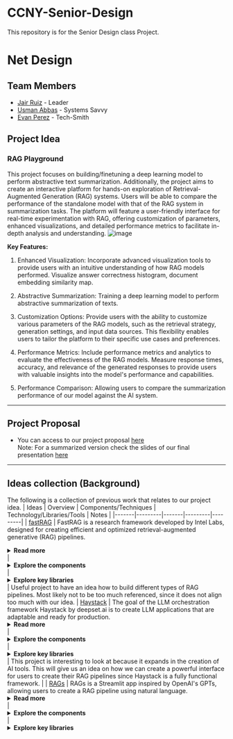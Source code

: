 # CCNY-Senior-Design
This repository is for the Senior Design class Project. 

# Net Design 
## Team Members
- [Jair Ruiz](https://github.com/JNikolo) - Leader
- [Usman Abbas](https://github.com/uscod) - Systems Savvy
- [Evan Perez](https://github.com/evanperez444) - Tech-Smith
## Project Idea
### RAG Playground
This project focuses on building/finetuning a deep learning model to perform abstractive text summarization. Additionally, the project aims to create an interactive platform for hands-on exploration of Retrieval-Augmented Generation (RAG) systems. Users will be able to compare the performance of the standalone model with that of the RAG system in summarization tasks. The platform will feature a user-friendly interface for real-time experimentation with RAG, offering customization of parameters, enhanced visualizations, and detailed performance metrics to facilitate in-depth analysis and understanding.
![image](https://github.com/JNikolo/CCNY-Senior-Design/assets/125705821/6c4abf42-2fba-4084-a32c-974465161a3d)

**Key Features:**
1. Enhanced Visualization: Incorporate advanced visualization tools to provide users with an intuitive understanding of how RAG models performed. Visualize answer correctness histogram, document embedding similarity map.

2. Abstractive Summarization: Training a deep learning model to perform abstractive summarization of texts.

3. Customization Options: Provide users with the ability to customize various parameters of the RAG models, such as the retrieval strategy, generation settings, and input data sources. This flexibility enables users to tailor the platform to their specific use cases and preferences.

4. Performance Metrics: Include performance metrics and analytics to evaluate the effectiveness of the RAG models. Measure response times, accuracy, and relevance of the generated responses to provide users with valuable insights into the model's performance and capabilities.

5. Performance Comparison: Allowing users to compare the summarization performance of our model against the AI system.
     
---
## Project Proposal

- You can access to our project proposal [here](SD_Propject_Proposal.pdf)  
Note: For a summarized version check the slides of our final presentation [here](SD_Final_presentation.pdf)

---
## Ideas collection (Background)
The following is a collection of previous work that relates to our project idea.
| Ideas | Overview | Components/Techniques | Technology/Libraries/Tools | Notes |
|-------|---------|-------|---------|---------|
| [fastRAG](https://github.com/IntelLabs/fastRAG) | FastRAG is a research framework developed by Intel Labs, designed for creating efficient and optimized retrieval-augmented generative (RAG) pipelines. <details><summary>**Read more**</summary>It includes LLM backends like Intel Gaudi Accelerators, ONNX Runtime, and Llama-CPP for running RAG pipelines efficiently, along with RAG-efficient components like Colbert for token-based late interaction, Fusion-in-Decoder (FiD) for generative multi-document encoding and decoding, and REPLUG for improved multi-document decoding.</details> | <details><summary>**Explore the components**</summary> <ul> <li><details><summary><b>REPLUG (Retrieve and Plug):</b></summary><ul><li>Retrieval-augmented LM method.</li><li>Documents are retrieved and plugged into the input using ensembling.</li><li>Works with any LM without fine-tuning.</li><li>Enables processing a larger number of retrieved documents without limiting to the LM context window.</li></ul> </details></li><li><details><summary><b>ColBERT v2 with PLAID Engine:</b></summary><ul><li>Dense retriever encoding documents into representative vectors.</li><li>ColBERT v2 reduces index size using vector quantization.</li><li>PLAID Engine improves latency times for ColBERT-based indexes.</li></ul></details></li><li><details><summary><b>PLAID Requirements:</b></summary><ul><li>Specifies GPU requirements for PLAID Engine usage.</li></ul></details></li><li><details><summary><b>fastRAG running LLMs with Habana Gaudi (DL1) and Gaudi 2:</b></summary><ul><li>Support for running LLMs on Intel Habana Gaudi accelerators.</li><li>Instructions for configuring the invocation layer of PromptModel for Gaudi backend.</li></ul></details></li><li><details><summary><b>fastRAG running LLMs with ONNX-runtime:</b></summary><ul><li>Method for running quantized LLMs efficiently on CPUs using ONNX-runtime.</li><li>Includes instructions for quantizing the model and loading the quantized model.</li></ul></details></li><li><details><summary><b>fastRAG Running RAG Pipelines with LLMs on a Llama CPP backend:</b></summary><ul><li>Method for running LLMs effectively on CPUs using llama-cpp.</li><li>Installation instructions and loading the model using LlamaCPPInvocationLayer.</li></ul></li><li><details><summary><b>Optimized Embedding Models:</b></summary><ul><li>Introduces quantized int8 models for bi-encoder rankers and retrievers.</li><li>Emphasizes low latency and high throughput.</li><li>Instructions for optimization and usage with the optimum-intel framework.</li></ul></details></li><li><details><summary><b>Fusion-In-Decoder (FiD):</b></summary><ul><li>Transformer-based generative model based on the T5 architecture.</li><li>Used for answering questions given relevant information.</li><li>Provides implementation as an invocation layer for LLMs and a training script for fine-tuning FiD models.</li></ul></li></ul></details> | <details> <summary>**Explore key libraries**</summary><ul><li>farm-haystack</li><li>transformers</li><li>datasets</li><li>evaluate</li><li>pandas</li><li>nltk</li><li>tqdm</li><li>numba</li><li>openpyxl</li><li>numpy</li><li>protobuf</li><li>ujson</li><li>accelerate</li><li>fastapi</li><li>uvicorn</li><li>Pillow</li><li>beir</li><li>kilt</li><li>streamlit</li><li>st-annotated-text</li><li>matplotlib</li><li>streamlit_chat</li><li>colbert-ai</li><li>faiss-gpu</li><li>faiss-cpu</li><li>qdrant-haystack</li><li>spacy</li><li>pyvis</li><li>networkx</li><li>opencv-python-headless</li><li>intel-extension-for-transformers</li><li>neural_compressor</li><li>pytrec_eval</li><li>torch</li><li>onnx</li><li>onnxruntime</li><li>onnxruntime-extensions</li><li>sentence-transformers</li><li>intel-extension-for-pytorch</li><li>optimum</li><li>llama-cpp-python</li><li>flake8</li></ul></details> | Useful project to have an idea how to build different types of RAG pipelines. Most likely not to be too much referenced, since it does not align too much with our idea.
| [Haystack](https://github.com/deepset-ai/haystack) | The goal of the LLM orchestration framework Haystack by deepset.ai is to create LLM applications that are adaptable and ready for production. <details><summary>**Read more**</summary>It facilitates the creation of pipelines for data interaction by joining different parts, such as file converters, vector databases, and models. It leverages textual data, including structured and unstructured documents, for retrieval and processing, making it perfect for RAG, question answering, semantic search, and chatbots. Although providing flexibility and extensive NLP capabilities, system complexity, data quality reliance, and the requirement for integration with current technologies may present implementation issues.</details> | <details><summary>**Explore the components**</summary><ul><li><details><summary>**Components**</summary><ul><li><b>Generators:</b> Responsible for generating text responses, divided into chat and non-chat types based on conversational contexts.</li><li><b>Retrievers:</b> Select documents matching user queries from Document Stores.</li></ul></details></li><li> <details><summary>**Document Stores**</summary>An object storing documents in Haystack, serving as an interface to a storage database. Various components can interact with it to read or write documents.</details></li><li> <details><summary>**Data Classes**</summary><ul><li><b>Document class:</b> Contains information carried through the pipeline, such as text, metadata, tables, or binary data.</li><li><b>Answer class:</b> Holds generated answers, originating queries, and metadata.</li></ul></details></li><li> <details><summary>**Pipelines**</summary>Customizable systems created by combining components, document stores, and integrations. Highly flexible, allowing various flows, standalone components, loops, and connections. Pipelines can be saved in convenient formats for reuse or sharing.</details></li><li> <details><summary>**Optimization**</summary> <ul><li><details><summary><strong>What is Model-Based Evaluation</strong></summary><p>Model-based evaluation in Haystack utilizes a language model to assess the results of a Pipeline, typically without requiring labels for outputs. It's commonly used with Retrieval-Augmented Generative (RAG) Pipelines but can be applied to any Pipeline. Haystack currently supports end-to-end model-based evaluation of complete RAG Pipelines.</p></details></li><li> <details><summary><strong>Using LLMs for Evaluation</strong></summary><p>A common strategy involves using Language Models (LLMs) like OpenAI's GPT models as evaluator models, often referred to as golden models. GPT-4 is frequently used for this purpose. This method offers flexibility in defining evaluation metrics, such as faithfulness and context relevance, through well-crafted prompts.</p></details> </li><li><details><summary><strong>Using Small Cross-Encoder Models</strong></summary><p>In addition to LLMs, small cross-encoder models can be used for evaluation, calculating semantic answer similarity, for example. These models are faster and cheaper but less flexible in terms of evaluation aspects compared to LLMs.</p></details></li><li> <details><summary><strong>Model-Based Evaluation Pipelines</strong></summary><p>Model-based evaluation in Haystack can be performed independently by creating and running an evaluation Pipeline, or by adding an evaluator component to the end of a RAG Pipeline. The latter approach allows both RAG Pipeline execution and evaluation in a single pipeline.run() call.</p></details></li><li> <details><summary><strong>Evaluation Framework Integrations</strong></summary><p>Haystack integrates with evaluation frameworks like DeepEval, UpTrain, and Ragas, providing Evaluator components for each framework: RagasEvaluator, DeepEvalEvaluator, and UpTrainEvaluator.</p></details></li></ul></details></ul> </details> | <details><summary>**Explore key libraries**</summary> <ul><li>Hatchling (build system)</li><li>Pandas</li><li>Haystack-bm25</li><li>Tqdm</li><li>Tenacity</li><li>Lazy-imports</li><li>Openai</li><li>Jinja2</li><li>Posthog</li><li>Pyyaml</li><li>More-itertools</li><li>Networkx</li><li>Typing_extensions</li><li>Boilerpy3</li><li>Requests</li><li>Numpy</li><li>Python-dateutil</li><li>Pre-commit</li><li>Mypy</li><li>Pytest</li><li>Pytest-cov</li><li>Pytest-custom_exit_code</li><li>Pytest-asyncio</li><li>Pytest-rerunfailures</li><li>Responses</li><li>Tox</li><li>Coverage</li><li>Python-multipart</li><li>Psutil</li><li>Pylint</li><li>Ruff</li><li>Toml</li><li>Reno</li><li>Dulwich</li><li>Black</li><li>Transformers</li><li>Huggingface_hub</li><li>Spacy</li><li>Spacy-curated-transformers</li><li>En-core-web-trf</li><li>Pypdf</li><li>Markdown-it-py</li><li>Mdit_plain</li><li>Tika</li><li>Azure-ai-formrecognizer</li><li>Langdetect</li><li>Sentence-transformers</li><li>Openai-whisper</li><li>Chroma-haystack</li><li>Jsonref</li><li>Openapi3</li><li>Jsonschema</li><li>Opentelemetry-sdk</li><li>Ddtrace</li><li>Structlog</li><li>Isort</li><li>Pyproject-parser</li><li>Haystack-pydoc-tools</li></ul></details>| This project is interesting to look at because it expands in the creation of AI tools. This will give us an idea on how we can create a powerful interface for users to create their RAG pipelines since Haystack is a fully functional framework. |
| [RAGs](https://github.com/run-llama/rags) | RAGs is a Streamlit app inspired by OpenAI's GPTs, allowing users to create a RAG pipeline using natural language. <details><summary>**Read more**</summary>Users can describe their task and specify parameters such as the number of documents to retrieve. The app provides a config view where users can adjust parameters like top-k and summarization. Finally, users can query the RAG agent with their questions over the specified data source.</details> | <details><summary>**Explore the components**</summary> <ul><li><details><summary>Home Page</summary>This is the section where you build a RAG pipeline by instructing the "builder agent". Typically to setup a RAG pipeline you need the following components:<ul><li>Describe the dataset. Currently they support either a single local file or a web page</li><li>Describe the task. Concretely this description will be used to initialize the "system prompt" of the LLM powering the RAG pipeline.</li><li>Define the typical parameters for a RAG setup. See the below section for the list of parameters.</li></ul></details></li><li><details><summary>RAG Config</summary><ul><li>This section contains the RAG parameters, generated by the "builder agent" in the previous section. In this section, you have a UI showcasing the generated parameters and have full freedom to manually edit/change them as necessary.</li><li>Currently the set of parameters is as follows:</li><ul><li>System Prompt</li><li>Include Summarization: whether to also add a summarization tool (instead of only doing top-k retrieval.)</li><li>Top-K</li><li>Chunk Size</li><li>Embed Model</li><li>LLM</li></ul><li>If you manually change parameters, you can press the "Update Agent" button in order to update the agent.</li><li>If you don't see the `Update Agent` button, that's because you haven't created the agent yet. Please go to the previous "Home" page and complete the setup process.</li><li>We can always add more parameters to make this more "advanced" 🛠️, but thought this would be a good place to start.</li></ul></details></li><li><details><summary>Generated RAG Agent</summary><ul><li>Once your RAG agent is created, you have access to this page.</li><li>This is a standard chatbot interface where you can query the RAG agent and it will answer questions over your data.</li><li>It will be able to pick the right RAG tools (either top-k vector search or optionally summarization) in order to fulfill the query.</li></ul></details></li><li><details><summary>Supported LLMs and Embeddings</summary><ul><li><details><summary>Builder Agent</summary><ul><li>By default, the builder agent uses OpenAI, specified in the <code>core/builder_config.py</code> file.</li><li>Customization to any desired LLM is possible, with an example provided for Anthropic.</li><li>Note: GPT-4 variants are recommended for reliable results in agent construction.</li></ul></details></li><li><details><summary>Generated RAG Agent</summary><ul><li>Configuration can be set through natural language or manually for both the embedding model and LLM.</li><li>LLMs supported:<ul><li>OpenAI: ID format is "openai:<model_name>", e.g., "openai:gpt-4-1106-preview".</li><li>Anthropic: ID format is "anthropic:<model_name>", e.g., "anthropic:claude-2".</li><li>Replicate: ID format is "replicate:<model_name>".</li><li>HuggingFace: ID format is "local:<model_name>", e.g., "local:BAAI/bge-small-en".</li></ul></li><li>Embeddings: Supports text-embedding-ada-002 by default, also supports Hugging Face models. Hugging Face models can be used by prefixing "local", e.g., "local:BAAI/bge-small-en".</li></ul></li></ul></details></li></ul></details> | <details><summary>**Explore key libraries**</summary><ul><li>streamlit</li><li>streamlit-pills</li><li>llama-index</li><li>llama-hub</li><li>langchain</li><li>pypdf</li><li>clip</li><li>typing-inspect</li><li>typing_extensions</li><li>types-requests</li><li>black</li><li>isort</li><li>pytest-asyncio</li><li>ruff</li><li>mypy</li><li>referencing</li><li>jsonschema-specifications</li><li>poetry</li><li>poetry-core</li></ul> | This project is very interesting since it gives us an idea on how we could implement the creation of RAG pipelines using natural language, which is very cool. This can lead into a very robust project for the creation of RAG pipelines since we can reach to people with no-code abilities.|
| [RAGArch](https://github.com/AI-ANK/RAGArch) | RAGArch is a streamlit application that allows users to test and compare RAG pipelines by giving them the option to choose different parameters such as the LLM, embeddings, and vector store. | <details><summary>**Explore the components**</summary>The application not only allows users to play with different settings with their own documents in real time, but also provides the option to export the Python code that corresponds to the pipeline the users configures so that they can put it into another project. The demo utilizes streamlit and LlamaindexThe LLM's that are included in this demo are Gemini Pro, Cohere, GPT 3.5, and GPT 4. The embeddings included are: <ul><li>"BAAI/bge-small-en-v1.5"</li><li>"WhereIsAI/UAE-Large-V1"</li><li>"BAAI/bge-large-en-v1.5"</li><li>"khoa-klaytn/bge-small-en-v1.5-angle"</li><li>"BAAI/bge-base-en-v1.5"</li><li>"llmrails/ember-v1"</li><li>"jamesgpt1/sf_model_e5"</li><li>"thenlper/gte-large"</li><li>"infgrad/stella-base-en-v2"</li><li>"thenlper/gte-base"</li></lu> Finally for Vectors Stores there is Simple, Pinecone, and Qdrant</details> | <details><summary>**Explore key libraries**</summary><ul><li>google-generativeai</li><li>llama-index</li><li>openai</li><li>cohere</li><li>sentence_transformers</li><li>pypdf</li><li>transformers</li><li>tree_sitter</li><li>tree_sitter_languages</li><li>chromadb</li><li>qdrant-client</li><li>pinecone-client</li></ul></details> | This project aligns with the idea of creating the RAG pipelines using an interface where users don't need to code. This is useful to give us an idea what we should include and how we can do it. |

## Datasets
The following is a collection of datasets that can be used to perform summarization tasks.
| Datasets | Overview | Size | Structure | Domain | To be used | Notes | 
|-----------------|-----------------|-----------------|-----------------|-----------------|-----------------|-----------------|
| [WikiHow-Dataset](https://github.com/mahnazkoupaee/WikiHow-Dataset/tree/master) | This is a large-scale summarization dataset consisting of diverse articles form WikiHow knowledge base. | +200K pairs of articles and summaries | The dataset is presented in a .csv file format and the columns are Title, Headline, and Text. <details><summary>**Read more**</summary><ul><li><b>Title:</b> The title of the article as it appears on the WikiHow knowledge base</li><li><b>Headline:</b> The concatenation of all the bold lines (the summary sentences) of all the paragraphs to serve as the reference summary</li><li><b>Text:</b> The concatenation of all paragraphs (except the bold lines) to generate the article to be summarized</li></ul></details> | Knowledge Base | ✅ | The dataset needs to be processed using the script provided in the source repo. It will download all the summaries and articles for each of the titles. |
| [Scientific Papers Dataset](https://huggingface.co/datasets/armanc/scientific_papers)  | This large dataset contains two sets of long and structured documents. The datasets are obtained from ArXiv and PubMed OpenAccess repositories. | The ArXiv and PubMed datasets have +200K and +100k rows respectively. <details><summary>**Read more**</summary><ul><li><b>arXiv:</b><ul><li><b>Train:</b> 203,037</li><li><b>Validation:</b> 6,436</li><li><b>Test:</b> 6,440</li></ul></li><li><b>PubMed:</b><ul><li><b>Train:</b> 119,924</li><li><b>Validation:</b> 6,633</li><li><b>Test:</b> 6,658</li></ul></li></ul> | Both datasets have the columns: article, abstract, section_names; all the features are string.<details><summary>**Read more**</summary><ul><li><b>Article:</b> The body of the document, paragraphs separated by "/n".</li><li><b>Abstract:</b> The abstract of the document, paragraphs separated by "/n".</li><li><b>Section Names:</b> Titles of sections, separated by "/n".</li></ul></details> | Academic Paper | ✅ | In these datasets, the abstract is used as the summary. | 
| [CNN/Daily Mail Dataset](https://www.kaggle.com/datasets/gowrishankarp/newspaper-text-summarization-cnn-dailymail) | The CNN / DailyMail Dataset is an English-language dataset containing just over 300k unique news articles as written by journalists at CNN and the Daily Mail. | This dataset contains +300k rows. <details><summary>**Read more**</summary><ul><li><b>Dataset Split:</b><ul><li><b>Train:</b> 287,113 instances</li><li><b>Validation:</b> 13,368 instances</li><li><b>Test:</b> 11,490 instances</li></ul></li></ul></details> | The dataset contains the columns: id, article and highlights. All of them are strings.<details><summary>**Read more**</summary><ul><li><b>ID:</b> A string containing the hexadecimal formatted SHA1 hash of the URL where the story was retrieved from</li><li><b>Article:</b> A string containing the body of the news article</li><li><b>Highlights:</b> A string containing the highlight of the article as written by the article author</li></ul></details> | News | ✅ | In the dataset, the highlights field is used as the summary of the text to perform evaluation. |

## Techniques/methods
The following is a collection of techniques for text summarization and to create the RAG systems.
### Text Summarization
| Technique | Overview | Key Features | Pros/Cons | Use-cases | when is needed? | Notes |
|-----------|----------|--------------|-----------|-----------|------------|-------|
| [Graph-enhanced Multi-Document Summarization (MDS)](https://aclanthology.org/2021.naacl-main.380.pdf) | An efficient graph-enhanced approach to multi-document summarization using an encoder-decoder Transformer model. | <details><summary>**Explore key features**</summary><ul><li>Incorporates an efficient encoding mechanism that avoids quadratic memory growth.</li> <li>Utilizes graph representations derived from multi-document clusters.</li> <li>Pre-trained on very large text data.</li></ul></details>|<details><summary>**Explore pros/cons**</summary> Pros: Scales to large input documents, improves summary abstraction, and is more informative and factually consistent. Cons: Requires additional processing for graph representations. </details>| <details><summary>**Explore use**</summary><ul><li>Summarizing news clusters.</li><li>Any task involving summarization of large multi-document datasets.</li></ul></details> | When dealing with large multi-document clusters and when factual consistency and informativeness are critical. | The approach leads to significant improvements on the Multi-News dataset and shows transfer improvements on the DUC-2004 dataset. Provides a 1.8 ROUGE score improvement over previous work. |
| [Query-Focused Text Summarization (QFTS)](https://direct.mit.edu/coli/article/48/2/279/109901/Domain-Adaptation-with-Pre-trained-Transformers) | Generates summaries of text documents based on a given query using transformer models. | <details><summary>**Explore key features**</summary> <ul><li>Utilizes pre-trained transformer models.</li> <li>Applies domain adaptation techniques including transfer learning, weakly supervised learning, and distant supervision.</li></ul></details> |<details><summary>**Explore pros/cons**</summary> Pros: Effective in generating abstractive summaries, sets new state-of-the-art results, versatile across single and multi-document scenarios. Cons: Lack of large labeled data for training, complexity in implementing domain adaptation techniques. </details> |<details><summary>**Explore use**</summary> <ul><li>Query-focused summarization for both single and multi-document scenarios.</li> <li>Tasks requiring summaries tailored to specific queries.</li> </ul></details> | When the goal is to generate summaries relevant to specific queries, especially in domains with limited labeled data. | Extensive experiments on six datasets demonstrate the effectiveness of the approach, achieving new state-of-the-art results across various evaluation metrics. |
| [Hierarchical Propagation Layer for Transformer Models](https://aclanthology.org/2021.eacl-main.154.pdf) | A novel layer designed to enhance transformer-based architectures for reasoning with long documents. | <details><summary>**Explore key features**</summary><ul><li>Divides input into multiple blocks.</li><li>Independently processes each block with scaled dot-attentions.</li><li>Combines information between successive layers.</li></ul></details> | <details><summary>**Explore pros/cons**</summary> Pros:<ul><li>Effective for long document summarization.</li><li>Achieves state-of-the-art results.</li></ul> Cons:<ul><li>Complexity in implementation.</li><li>Potentially higher computational resources needed.</li></ul> </details> | <details><summary> **Explore use** </summary><ul><li>Extractive summarization of long scientific papers.</li><li>Extractive summarization of long news articles.</li></ul></details> | When dealing with tasks that require understanding and summarizing long documents, especially in research and media domains. | This technique provides a hierarchical approach that improves over standard transformers, particularly useful for tasks requiring processing of extensive text. Validated on three corpora, demonstrating superior performance for long documents and competitive results for shorter ones. |
| [Hierarchical Latent Structure for Transformer Models](https://arxiv.org/pdf/2203.07586) | A framework designed to improve text summarization by addressing long-range dependencies and efficiency issues in transformer models. | <details><summary>**Explore key features**</summary><ul><li>Assumes a hierarchical latent structure in documents.</li><li>Top-level captures long-range dependencies at a coarser time scale.</li><li>Bottom token level preserves details.</li><li>Combines bottom-up and top-down inference.</li><li>Efficient local self-attention for bottom-up pass.</li><li>Top-down correction for capturing long-range dependencies.</li></ul></details> | <details><summary>**Explore pros/cons**</summary> <b>Pros:</b><ul><li>Improved performance on long document summarization.</li><li>Competitive performance on short documents with higher memory and compute efficiency.</li><li>Can summarize entire books with significantly fewer parameters and training data.</li></ul> <b>Cons:</b><ul><li>Potential complexity in implementing hierarchical structure and inference passes.</li></ul> </details> | <details><summary>**Explore use**</summary><ul><li>Summarization of narrative documents.</li><li>Summarization of conversational documents.</li><li>Summarization of scientific documents.</li><li>Summarization of news articles.</li><li>Summarization of entire books.</li></ul></details> | When high efficiency and ability to capture long-range dependencies are crucial, especially for diverse and extensive text summarization tasks. | Demonstrates state-of-the-art performance on long documents and competitive results on short documents, using significantly fewer parameters and training data compared to GPT-3-based models. Applicable to a wide range of document types. |
| [Topic Assistant (TA) for Transformer Models](https://aclanthology.org/2020.emnlp-main.35.pdf) | A plug-and-play module designed to integrate topic models with Transformer-based models to improve abstractive document summarization. | <details><summary>**Explore key features**</summary><ul><li>Rearranges and explores semantics learned by a topic model.</li><li>Compatible with various Transformer-based models.</li><li>Does not alter the original Transformer structure.</li><li>Introduces a small number of extra parameters.</li></ul></details> | <details><summary>**Explore pros/cons**</summary> <b>Pros:</b><ul><li>Enhances document understanding and summary generation.</li><li>Easy to fine-tune with pre-trained models.</li><li>Minimal additional parameters required.</li></ul> <b>Cons:</b><ul><li>Effectiveness may vary depending on the specific Transformer model and task.</li></ul> </details> | <details><summary>**Explore use**</summary><ul><li>Abstractive summarization of diverse document types.</li><li>Applications in any domain requiring enhanced summarization capabilities.</li></ul></details> | When there is a need to boost the performance of Transformer-based summarizers with better document semantics understanding. | Experimental results show improved performance on several datasets, indicating the general applicability and effectiveness of TA in enhancing Transformer-based summarization models. |
| [Socratic Pretraining](https://arxiv.org/pdf/2212.10449) | A question-driven, unsupervised pretraining objective designed to improve controllability in summarization tasks. | <details><summary>**Explore key features**</summary><ul><li>Trains models to generate and answer questions relevant to the context.</li><li>Enhances adherence to user queries and identification of relevant content.</li><li>Relies only on unlabeled documents and a question generation system.</li></ul></details> | <details><summary>**Explore pros/cons**</summary> <b>Pros:</b><ul><li>Reduces the need for labeled data by half.</li><li>More faithful to user-provided queries.</li><li>Achieves state-of-the-art performance.</li></ul> <b>Cons:</b><ul><li>Effectiveness may depend on the quality of the question generation system.</li></ul> </details> | <details><summary>**Explore use**</summary><ul><li>Controllable summarization of long documents.</li><li>Domains such as short stories and dialogue.</li></ul></details> | When labeled data is scarce and there is a need for high controllability in summarization. | Demonstrated to outperform pre-finetuning approaches that use additional supervised data. Validated through extensive experimentation on multiple control strategies, showing state-of-the-art performance on QMSum and SQuALITY. |
| [Hybrid Pointer-Generator Network with Coverage](https://arxiv.org/pdf/1704.04368) | A novel architecture for abstractive text summarization that addresses inaccuracies and repetition in neural sequence-to-sequence models. | <details><summary>**Explore key features**</summary><ul><li>Combines standard sequence-to-sequence attentional model with two orthogonal augmentations.</li><li>Pointer-generator network allows copying words from the source text and generating novel words.</li><li>Coverage mechanism tracks summarized content to discourage repetition.</li></ul></details> | <details><summary>**Explore pros/cons**</summary> <b>Pros:</b><ul><li>Improves accuracy of factual details.</li><li>Reduces repetition in summaries.</li><li>Outperforms current state-of-the-art models.</li></ul> <b>Cons:</b><ul><li>Potential complexity in implementation.</li></ul> </details> | <details><summary>**Explore use**</summary><ul><li>Abstractive summarization tasks, particularly in news summarization (e.g., CNN / Daily Mail).</li></ul></details> | When accuracy and non-repetition are critical in abstractive summarization. | Demonstrated to achieve state-of-the-art performance, outperforming previous models by at least 2 ROUGE points on the CNN / Daily Mail summarization task. |
| [Hybrid Extractive-Abstractive Model with BERT and Reinforcement Learning](https://www.mdpi.com/2076-3417/9/21/4701) | A hybrid model combining extractive and abstractive summarization using BERT word embeddings and reinforcement learning. | <details><summary>**Explore key features**</summary><ul><li>Converts human-written abstractive summaries to ground truth labels.</li><li>Uses BERT for text representation.</li><li>Pre-trains two sub-models: extraction and abstraction networks.</li><li>Bridges extraction and abstraction networks with reinforcement learning.</li></ul></details> | <details><summary>**Explore pros/cons**</summary> <b>Pros:</b><ul><li>Combines strengths of both extractive and abstractive summarization.</li><li>Improves accuracy significantly.</li><li>Uses advanced techniques like BERT and reinforcement learning.</li></ul> <b>Cons:</b><ul><li>Potentially high computational complexity.</li></ul> </details> | <details><summary>**Explore use**</summary><ul><li>Automatic text summarization in various fields.</li><li>Particularly useful for datasets like CNN/Daily Mail.</li></ul></details> | When high accuracy in summarization is crucial, and there is access to computational resources for implementing complex models. | Extensively tested on the CNN/Daily Mail dataset, showing improved accuracy as measured by ROUGE metrics. Demonstrates the effectiveness of combining extractive and abstractive methods with reinforcement learning. |
| [Generative Model with Convolutional Seq2Seq Architecture](https://www.mdpi.com/2076-3417/9/8/1665) | A generative model for abstractive text summarization based on a convolutional seq2seq architecture. | <details><summary>**Explore key features**</summary><ul><li>Hierarchical CNN framework for efficiency.</li><li>Copying mechanism for handling rare or unseen words.</li><li>Hierarchical attention mechanism for modeling keywords and key sentences.</li></ul></details> | <details><summary>**Explore pros/cons**</summary> <b>Pros:</b><ul><li>More efficient than conventional RNN seq2seq models.</li><li>Effectively handles rare or unseen words.</li><li>Outperforms state-of-the-art models significantly.</li></ul> <b>Cons:</b><ul><li>May have complexity in incorporating hierarchical attention and copying mechanisms.</li></ul> </details> | <details><summary>**Explore use**</summary><ul><li>Abstractive summarization tasks.</li><li>Tested on datasets like GigaWord and DUC corpus.</li></ul></details> | When there is a need for efficient and accurate abstractive summarization. | Experiment results show the model consistently outperforms state-of-the-art alternatives on real-life datasets. Incorporates advanced mechanisms to enhance summarization quality. |
| [Attentional Encoder-Decoder RNNs for Abstractive Summarization](https://arxiv.org/pdf/1602.06023) | Models abstractive text summarization using Attentional Encoder-Decoder Recurrent Neural Networks, achieving state-of-the-art performance on different corpora. | <details><summary>**Explore key features**</summary><ul><li>Several novel models addressing critical summarization challenges.</li><li>Models key-words, hierarchy of sentence-to-word structure, and rare/unseen words.</li><li>Proposed dataset with multi-sentence summaries and performance benchmarks.</li></ul></details> | <details><summary>**Explore pros/cons**</summary> <b>Pros:</b><ul><li>Achieves state-of-the-art performance.</li><li>Addresses critical summarization challenges.</li><li>Establishes benchmarks for further research.</li></ul> <b>Cons:</b><ul><li>May require significant computational resources.</li><li>Potential complexity in implementing novel models.</li></ul> </details> | <details><summary>**Explore use**</summary><ul><li>Abstractive summarization tasks across different domains.</li><li>Research requiring performance benchmarks in abstractive summarization.</li></ul></details> | When seeking state-of-the-art performance and addressing critical challenges in abstractive text summarization. | Proposed models contribute to further improvement in summarization performance and establish benchmarks for future research. |
| [Topic-Enhanced ConvS2S Model with Self-Critical Sequence Training](https://arxiv.org/pdf/1805.03616) | A deep learning approach for automatic summarization tasks, integrating topic information into the Convolutional Sequence-to-Sequence (ConvS2S) model and utilizing Self-Critical Sequence Training (SCST) for optimization. | <details><summary>**Explore key features**</summary><ul><li>Incorporates topic information into the ConvS2S model.</li><li>Uses SCST for optimization, improving coherence, diversity, and informativeness of generated summaries.</li><li>Biased probability generation mechanism improves summary quality.</li></ul></details> | <details><summary>**Explore pros/cons**</summary> <b>Pros:</b><ul><li>Improves coherence, diversity, and informativeness of summaries.</li><li>Avoids exposure bias during inference.</li><li>Demonstrates superiority over state-of-the-art methods in abstractive summarization.</li></ul> <b>Cons:</b><ul><li>May require significant computational resources for training.</li><li>Complexity in implementing SCST and biased probability generation mechanism.</li></ul> </details> | <details><summary>**Explore use**</summary><ul><li>Abstractive summarization tasks across various datasets.</li></ul></details> | When aiming to enhance summary quality through topic integration and optimization with SCST. | Empirical results show the superiority of the proposed method over state-of-the-art approaches in abstractive summarization, validated on multiple datasets including Gigaword, DUC-2004, and LCSTS. |


### RAG system development
| Technique | Overview | Pros/Cons | Use-cases | Tools/Software | To be used | Notes |
|-----------------|-----------------|-----------------|-----------------|-----------------|-----------------|-------------|
|[Building an AI Chatbot with RAG, Langchain, and Streamlit](https://www.linkedin.com/pulse/building-ai-chatbot-rag-langchain-streamlit-sachin-samuel-n9tef/)| This technique presents a way to integrate a robust LLM framework like Langchain, and a friendly front-end framework like Streamlit to showcase RAG capabilities. | <details><summary>**Explore pros/cons**</summary> **Pros:** <ul><li>Integration of Robust Framework: The technique integrates Langchain, a robust Large Language Model (LLM) framework, providing powerful language processing capabilities.</li><li>User-Friendly Front-End: Streamlit, a friendly front-end framework, is used to create an intuitive and interactive interface for showcasing RAG capabilities.</li></ul> **Cons:** <ul><li>Technical Complexity: Implementing an AI chatbot with RAG, Langchain, and Streamlit may require a certain level of technical expertise, especially in setting up and configuring the components.</li><li>Resource Intensive: Running an AI chatbot with these frameworks may be resource-intensive, requiring sufficient computational resources and infrastructure.</li></ul> <ul></details> |<details><summary>**Explore use-cases**</summary> <li>Customer Service: The AI chatbot can be deployed for customer service applications, providing automated responses to customer inquiries and support requests.</li><li>Information Retrieval: Users can interact with the chatbot to retrieve information on various topics, leveraging the language processing capabilities of Langchain and the interactive interface of Streamlit.</li><li>Educational Tools: The chatbot can serve as an educational tool, assisting users with learning and understanding concepts in natural language processing and AI.</li></ul></details> | <ul><li>Streamlit</li><li>Langchain</li></ul> | ✅ | Optimum technique to showcase our project to the world. Streamlit is easy to use, and langchain a very powerful framework. |
| [Abstractive Long Text Summarization using Large Language Models](https://ijisae.org/index.php/IJISAE/article/view/4500/3160) | A novel approach for addressing the challenge of retaining context over extensive texts or multiple documents using Large Language Models (LLMs). The methodology focuses on improving summarization and question answering tasks by preventing LLM overload with unrelated, repetitive, or redundant data. | <details><summary>**Explore pros/cons**</summary> **Pros:** <ul><li>Enhances summarization and question answering by retaining relevant context.</li><li>Saves time and resources by avoiding processing of unrelated or redundant data.</li><li>Improves overall performance and efficiency of LLMs.</li></ul> **Cons:** <ul><li>Implementation complexity may vary based on LLM architecture and task requirements.</li></ul></details> | <details><summary>**Explore use-cases**</summary> - Large-scale document summarization. <br> - Question answering systems for extensive texts or multiple documents.</details> | - Large Language Models (LLMs). <br> - Summarization and Question Answering frameworks. | ✅ | The proposed approach aims to optimize LLMs for better context retention, leading to more effective summaries and answers, thus enhancing overall system performance and efficiency. |
| [Retrieval Augmented Generation (RAG)-based Summarization AI for EIC](https://arxiv.org/pdf/2403.15729) | A two-step approach involving a Retrieval Augmented Generation (RAG)-based Summarization AI for Electron Ion Collider (EIC) community. The AI-Agent condenses information and references relevant responses, offering substantial advantages for collaborators. | <details><summary>**Explore pros/cons**</summary> **Pros:** <ul><li>Condenses vast and complex information into concise summaries.</li><li>Effectively references relevant responses, enhancing collaboration.</li><li>Utilizes RAG assessments (RAGAs) scoring mechanisms for evaluation.</li></ul> **Cons:** <ul><li>Complexity in development and integration.</li><li>Potential challenges in ensuring accuracy and relevance of generated summaries.</li></ul></details> | <details><summary>**Explore use-cases**</summary> - Accessing and utilizing large-scale experiment information. <br> - Collaborative research in the Electron Ion Collider (EIC) community.</details> | - Large Language Models (LLMs). <br> - LangChain for workflow foundation. <br> - Web application for demonstration. | ✅ | Integrates retrieval augmented generation techniques with Large Language Models (LLMs) to summarize and reference relevant responses, facilitating access to complex experiment information and promoting collaborative research. |
| [Graph RAG Approach for Question Answering](https://arxiv.org/pdf/2404.16130) | A method combining retrieval-augmented generation (RAG) and query-focused summarization (QFS) for question answering over private text corpora. Utilizes large language models (LLMs) to build a graph-based text index and pre-generate community summaries for closely-related entities, leading to improved scalability and performance compared to traditional RAG and QFS methods. | <details><summary>**Explore pros/cons**</summary> **Pros:** <ul><li>Scales with the generality of user questions and the quantity of source text.</li><li>Improves comprehensiveness and diversity of generated answers.</li><li>Provides a solution for global sensemaking questions over large datasets.</li></ul> **Cons:** <ul><li>Complexity in implementation and integration.</li><li>Requires significant computational resources for large-scale text indexing.</li></ul></details> | <details><summary>**Explore use-cases**</summary> - Question answering over private text corpora. <br> - Sensemaking tasks over large datasets.</details> | - Large Language Models (LLMs). <br> - Python-based implementation forthcoming at [Graph RAG GitHub](https://github.com/GraphRAG). | ✅ | Combines RAG and QFS methods to improve question answering over private text corpora. Provides scalability and performance improvements over traditional approaches, demonstrated through substantial improvements in answer comprehensiveness and diversity. |


## More About Us
[Know about our team](https://docs.google.com/presentation/d/1SBlGVdz81NUZDpsXQ5xZXaC7oOi-OAkKURFXmy4CcT8/edit?usp=sharing)
